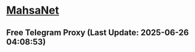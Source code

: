 
# [MahsaNet](https://t.me/mahsa_net)
## Free Telegram Proxy (Last Update: 2025-06-26 04:08:53)

    